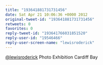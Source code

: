 ```yaml
---
title: "193641881731731456"
date: Sat Apr 21 10:06:36 +0000 2012
original-tweet-id: "193641881731731456"
retweets: 0
favorites: 0
reply-tweet-id: "193641766031851520"
reply-user-id: "19546466"
reply-user-screen-name: "lewisroderick"
---
```

<a href="https://twitter.com/lewisroderick">@lewisroderick</a> Photo Exhibition Cardiff Bay
